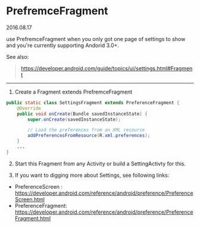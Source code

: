 # PrefremceFragment
2016.08.17


use PrefremceFragment when you only got one page of settings to show and you're currently supporting Andorid 3.0+.

See also:
> https://developer.android.com/guide/topics/ui/settings.html#Fragment

---
1. Create a Fragment extends PrefremceFragment

  ```java
  public static class SettingsFragment extends PreferenceFragment {
      @Override
      public void onCreate(Bundle savedInstanceState) {
          super.onCreate(savedInstanceState);

          // Load the preferences from an XML resource
          addPreferencesFromResource(R.xml.preferences);
      }
      ...
  }

  ```

2. Start this Fragment from any Activity or build a SettingActivty for this.

3. If you want to digging more about Settings, see following links:

  - PreferenceScreen : https://developer.android.com/reference/android/preference/PreferenceScreen.html
  - PreferenceFragment: https://developer.android.com/reference/android/preference/PreferenceFragment.html
